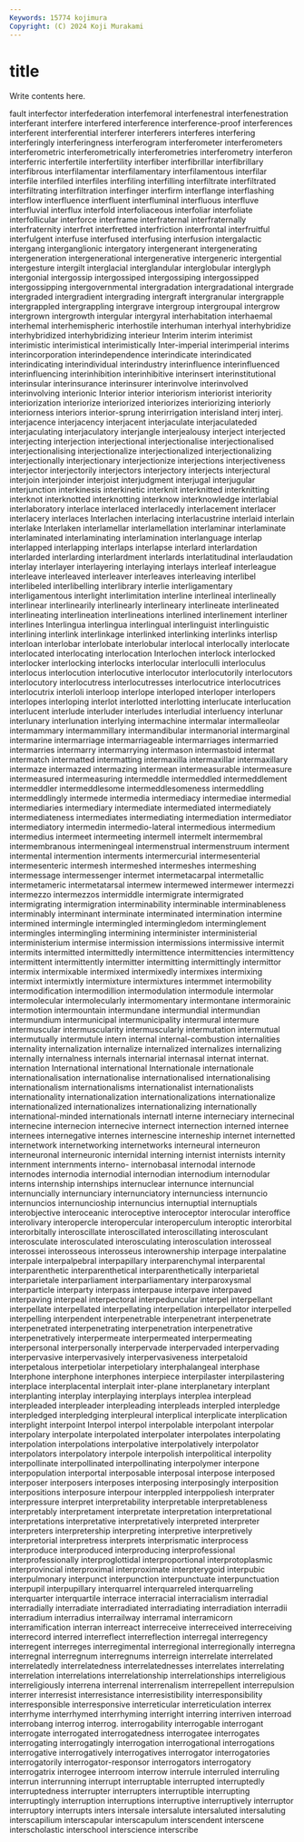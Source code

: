 ```yaml
---
Keywords: 15774 kojimura
Copyright: (C) 2024 Koji Murakami
---
```


# title

Write contents here.



fault interfector interfederation interfemoral
interfenestral interfenestration interferant interfere interfered interference interference-proof interferences interferent interferential
interferer interferers interferes interfering interferingly interferingness interferogram interferometer interferometers interferometric
interferometrically interferometries interferometry interferon interferric interfertile interfertility interfiber interfibrillar interfibrillary
interfibrous interfilamentar interfilamentary interfilamentous interfilar interfile interfiled interfiles interfiling interfilling
interfiltrate interfiltrated interfiltrating interfiltration interfinger interfirm interflange interflashing interflow interfluence
interfluent interfluminal interfluous interfluve interfluvial interflux interfold interfoliaceous interfoliar interfoliate
interfollicular interforce interframe interfraternal interfraternally interfraternity interfret interfretted interfriction interfrontal
interfruitful interfulgent interfuse interfused interfusing interfusion intergalactic intergang interganglionic intergatory
intergenerant intergenerating intergeneration intergenerational intergenerative intergeneric intergential intergesture intergilt interglacial
interglandular interglobular interglyph intergonial intergossip intergossiped intergossiping intergossipped intergossipping intergovernmental
intergradation intergradational intergrade intergraded intergradient intergrading intergraft intergranular intergrapple intergrappled
intergrappling intergrave intergroup intergroupal intergrow intergrown intergrowth intergular intergyral interhabitation
interhaemal interhemal interhemispheric interhostile interhuman interhyal interhybridize interhybridized interhybridizing interieur
Interim interim interimist interimistic interimistical interimistically Inter-imperial interimperial interims interincorporation
interindependence interindicate interindicated interindicating interindividual interindustry interinfluence interinfluenced interinfluencing interinhibition
interinhibitive interinsert interinstitutional interinsular interinsurance interinsurer interinvolve interinvolved interinvolving interionic
Interior interior interiorism interiorist interiority interiorization interiorize interiorized interiorizes interiorizing
interiorly interiorness interiors interior-sprung interirrigation interisland interj interj. interjacence interjacency
interjacent interjaculate interjaculateded interjaculating interjaculatory interjangle interjealousy interject interjected interjecting
interjection interjectional interjectionalise interjectionalised interjectionalising interjectionalize interjectionalized interjectionalizing interjectionally interjectionary
interjectionize interjections interjectiveness interjector interjectorily interjectors interjectory interjects interjectural interjoin
interjoinder interjoist interjudgment interjugal interjugular interjunction interkinesis interkinetic interknit interknitted
interknitting interknot interknotted interknotting interknow interknowledge interlabial interlaboratory interlace interlaced
interlacedly interlacement interlacer interlacery interlaces Interlachen interlacing interlacustrine interlaid interlain
interlake Interlaken interlamellar interlamellation interlaminar interlaminate interlaminated interlaminating interlamination interlanguage
interlap interlapped interlapping interlaps interlapse interlard interlardation interlarded interlarding interlardment
interlards interlatitudinal interlaudation interlay interlayer interlayering interlaying interlays interleaf interleague
interleave interleaved interleaver interleaves interleaving interlibel interlibeled interlibelling interlibrary interlie
interligamentary interligamentous interlight interlimitation interline interlineal interlineally interlinear interlinearily interlinearly
interlineary interlineate interlineated interlineating interlineation interlineations interlined interlinement interliner interlines
Interlingua interlingua interlingual interlinguist interlinguistic interlining interlink interlinkage interlinked interlinking
interlinks interlisp interloan interlobar interlobate interlobular interlocal interlocally interlocate interlocated
interlocating interlocation Interlochen interlock interlocked interlocker interlocking interlocks interlocular interloculli
interloculus interlocus interlocution interlocutive interlocutor interlocutorily interlocutors interlocutory interlocutress interlocutresses
interlocutrice interlocutrices interlocutrix interloli interloop interlope interloped interloper interlopers interlopes
interloping interlot interlotted interlotting interlucate interlucation interlucent interlude interluder interludes
interludial interluency interlunar interlunary interlunation interlying intermachine intermalar intermalleolar intermammary
intermammillary intermandibular intermanorial intermarginal intermarine intermarriage intermarriageable intermarriages intermarried intermarries
intermarry intermarrying intermason intermastoid intermat intermatch intermatted intermatting intermaxilla intermaxillar
intermaxillary intermaze intermazed intermazing intermean intermeasurable intermeasure intermeasured intermeasuring intermeddle
intermeddled intermeddlement intermeddler intermeddlesome intermeddlesomeness intermeddling intermeddlingly intermede intermedia intermediacy
intermediae intermedial intermediaries intermediary intermediate intermediated intermediately intermediateness intermediates intermediating
intermediation intermediator intermediatory intermedin intermedio-lateral intermedious intermedium intermedius intermeet intermeeting
intermell intermelt intermembral intermembranous intermeningeal intermenstrual intermenstruum interment intermental intermention
interments intermercurial intermesenterial intermesenteric intermesh intermeshed intermeshes intermeshing intermessage intermessenger
intermet intermetacarpal intermetallic intermetameric intermetatarsal intermew intermewed intermewer intermezzi intermezzo
intermezzos intermiddle intermigrate intermigrated intermigrating intermigration interminability interminable interminableness interminably
interminant interminate interminated intermination intermine intermined intermingle intermingled intermingledom interminglement
intermingles intermingling intermining interminister interministerial interministerium intermise intermission intermissions intermissive
intermit intermits intermitted intermittedly intermittence intermittencies intermittency intermittent intermittently intermitter
intermitting intermittingly intermittor intermix intermixable intermixed intermixedly intermixes intermixing intermixt
intermixtly intermixture intermixtures intermmet intermobility intermodification intermodillion intermodulation intermodule intermolar
intermolecular intermolecularly intermomentary intermontane intermorainic intermotion intermountain intermundane intermundial intermundian
intermundium intermunicipal intermunicipality intermural intermure intermuscular intermuscularity intermuscularly intermutation intermutual
intermutually intermutule intern internal internal-combustion internalities internality internalization internalize internalized
internalizes internalizing internally internalness internals internarial internasal internat internat. internation
International international Internationale internationale internationalisation internationalise internationalised internationalising internationalism internationalisms
internationalist internationalists internationality internationalization internationalizations internationalize internationalized internationalizes internationalizing internationally
international-minded internationals internatl interne interneciary internecinal internecine internecion internecive internect
internection interned internee internees internegative internes internescine interneship internet internetted
internetwork internetworking internetworks interneural interneuron interneuronal interneuronic internidal interning internist
internists internity internment internments interno- internobasal internodal internode internodes internodia
internodial internodian internodium internodular interns internship internships internuclear internunce internuncial
internuncially internunciary internunciatory internunciess internuncio internuncios internuncioship internuncius internuptial internuptials
interobjective interoceanic interoceptive interoceptor interocular interoffice interolivary interopercle interopercular interoperculum
interoptic interorbital interorbitally interoscillate interoscillated interoscillating interosculant interosculate interosculated interosculating
interosculation interosseal interossei interosseous interosseus interownership interpage interpalatine interpale interpalpebral
interpapillary interparenchymal interparental interparenthetic interparenthetical interparenthetically interparietal interparietale interparliament interparliamentary
interparoxysmal interparticle interparty interpass interpause interpave interpaved interpaving interpeal interpectoral
interpeduncular interpel interpellant interpellate interpellated interpellating interpellation interpellator interpelled interpelling
interpendent interpenetrable interpenetrant interpenetrate interpenetrated interpenetrating interpenetration interpenetrative interpenetratively interpermeate
interpermeated interpermeating interpersonal interpersonally interpervade interpervaded interpervading interpervasive interpervasively interpervasiveness
interpetaloid interpetalous interpetiolar interpetiolary interphalangeal interphase Interphone interphone interphones interpiece
interpilaster interpilastering interplace interplacental interplait inter-plane interplanetary interplant interplanting interplay
interplaying interplays interplea interplead interpleaded interpleader interpleading interpleads interpled interpledge
interpledged interpledging interpleural interplical interplicate interplication interplight interpoint Interpol interpol
interpolable interpolant interpolar interpolary interpolate interpolated interpolater interpolates interpolating interpolation
interpolations interpolative interpolatively interpolator interpolators interpolatory interpole interpolish interpolitical interpolity
interpollinate interpollinated interpollinating interpolymer interpone interpopulation interportal interposable interposal interpose
interposed interposer interposers interposes interposing interposingly interposition interpositions interposure interpour
interppled interppoliesh interprater interpressure interpret interpretability interpretable interpretableness interpretably interpretament
interpretate interpretation interpretational interpretations interpretative interpretatively interpreted interpreter interpreters interpretership
interpreting interpretive interpretively interpretorial interpretress interprets interprismatic interprocess interproduce interproduced
interproducing interprofessional interprofessionally interproglottidal interproportional interprotoplasmic interprovincial interproximal interproximate interpterygoid
interpubic interpulmonary interpunct interpunction interpunctuate interpunctuation interpupil interpupillary interquarrel interquarreled
interquarreling interquarter interquartile interrace interracial interracialism interradial interradially interradiate interradiated
interradiating interradiation interradii interradium interradius interrailway interramal interramicorn interramification interran
interreact interreceive interreceived interreceiving interrecord interred interreflect interreflection interregal interregency
interregent interreges interregimental interregional interregionally interregna interregnal interregnum interregnums interreign
interrelate interrelated interrelatedly interrelatedness interrelatednesses interrelates interrelating interrelation interrelations interrelationship
interrelationships interreligious interreligiously interrena interrenal interrenalism interrepellent interrepulsion interrer interresist
interresistance interresistibility interresponsibility interresponsible interresponsive interreticular interreticulation interrex interrhyme interrhymed
interrhyming interright interring interriven interroad interrobang interrog interrog. interrogability interrogable
interrogant interrogate interrogated interrogatedness interrogatee interrogates interrogating interrogatingly interrogation interrogational
interrogations interrogative interrogatively interrogatives interrogator interrogatories interrogatorily interrogator-responsor interrogators interrogatory
interrogatrix interrogee interroom interrow interrule interruled interruling interrun interrunning interrupt
interruptable interrupted interruptedly interruptedness interrupter interrupters interruptible interrupting interruptingly interruption
interruptions interruptive interruptively interruptor interruptory interrupts inters intersale intersalute intersaluted
intersaluting interscapilium interscapular interscapulum interscendent interscene interscholastic interschool interscience interscribe
